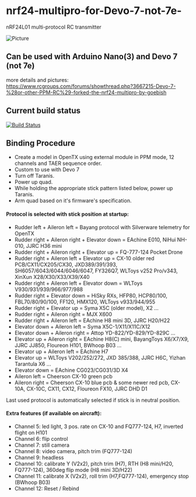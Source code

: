 # nrf24-multipro-for-Devo-7-not-7e-
nRF24L01 multi-protocol RC transmitter


![Picture](https://static.rcgroups.net/forums/attachments/8/4/2/9/2/9/a13853433-62-PHOTO-2020-07-25-23-21-29_1.jpg)

## Can be used with Arduino Nano(3) and Devo 7 (not 7e)

more details and pictures:
https://www.rcgroups.com/forums/showthread.php?3667215-Devo-7-%28or-other-PPM-RC%29-forked-the-nrf24-multipro-by-goebish

## Current build status
[![Build Status](https://travis-ci.org/goebish/nrf24_multipro.svg?branch=master)](https://travis-ci.org/goebish/nrf24_multipro?branch=master)

## Binding Procedure
- Create a model in OpenTX using external module in PPM mode, 12 channels and TAER sequence order.
- Custom to use with Devo 7
- Turn off Taranis.
- Power up quad.
- While holding the appropriate stick pattern listed below, power up Taranis.
- Arm quad based on it's firmware's specification. 


#### Protocol is selected with stick position at startup:

- Rudder left + Aileron left = Bayang protocol with Silverware telemetry for OpenTX
- Rudder right + Aileron right + Elevator down = EAchine E010, NiHui NH-010, JJRC H36 mini  
- Rudder right + Aileron right + Elevator up = FQ-777-124 Pocket Drone  
- Rudder right + Aileron left + Elevator up = CX-10 older red PCB/CX11/CX205/CX30, JXD389/391/393, SH6057/6043/6044/6046/6047, FY326Q7, WLToys v252 Pro/v343, XinXun X28/X30/X33/X39/X40   
- Rudder right + Aileron left + Elevator down = WLToys V930/931/939/966/977/988  
- Rudder right + Elevator down = HiSky RXs, HFP80, HCP80/100, FBL70/80/90/100, FF120, HMX120, WLToys v933/944/955  
- Rudder right + Elevator up = Syma X5C (older model), X2 ...  
- Rudder right + Aileron right = MJX X600  
- Rudder right + Aileron left = EAchine H8 mini 3D, JJRC H20/H22   
- Elevator down + Aileron left = Syma X5C-1/X11/X11C/X12  
- Elevator down + Aileron right = Attop YD-822/YD-829/YD-829C ...  
- Elevator up + Aileron right = EAchine H8(C) mini, BayangToys X6/X7/X9, JJRC JJ850, Floureon H101, BWhoop B03 ...  
- Elevator up + Aileron left = EAchine H7  
- Elevator up = WLToys V202/252/272, JXD 385/388, JJRC H6C, Yizhan Tarantula X6 ...  
- Elevator down = EAchine CG023/CG031/3D X4  
- Aileron left = Cheerson CX-10 green pcb  
- Aileron right = Cheerson CX-10 blue pcb & some newer red pcb, CX-10A, CX-10C, CX11, CX12, Floureon FX10, JJRC DHD D1  

Last used protocol is automatically selected if stick is in neutral position.

#### Extra features (if available on aircraft):

- Channel 5: led light, 3 pos. rate on CX-10 and FQ777-124, H7, inverted flight on H101  
- Channel 6: flip control  
- Channel 7: still camera  
- Channel 8: video camera, pitch trim (FQ777-124)  
- Channel 9: headless  
- Channel 10: calibrate Y (V2x2), pitch trim (H7), RTH (H8 mini/H20, FQ777-124), 360deg flip mode (H8 mini 3D/H22)  
- Channel 11: calibrate X (V2x2), roll trim (H7,FQ777-124), emergency stop (BWhoop B03)  
- Channel 12: Reset / Rebind  
